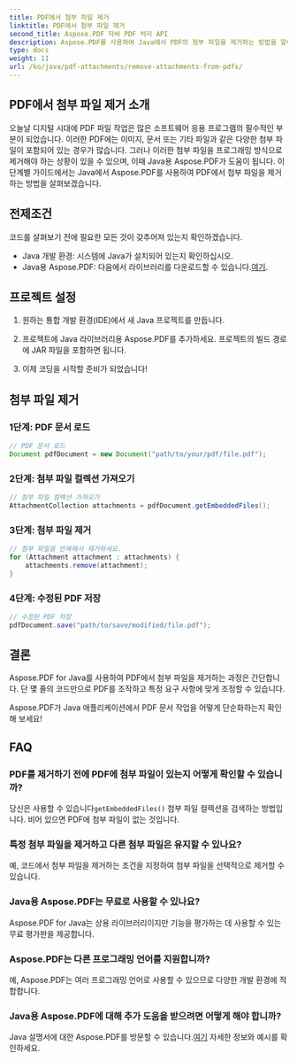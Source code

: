 ```yaml
---
title: PDF에서 첨부 파일 제거
linktitle: PDF에서 첨부 파일 제거
second_title: Aspose.PDF 자바 PDF 처리 API
description: Aspose.PDF를 사용하여 Java에서 PDF의 첨부 파일을 제거하는 방법을 알아보세요. PDF 조작을 위한 단계별 가이드 및 코드입니다.
type: docs
weight: 11
url: /ko/java/pdf-attachments/remove-attachments-from-pdfs/
---
```


## PDF에서 첨부 파일 제거 소개

오늘날 디지털 시대에 PDF 파일 작업은 많은 소프트웨어 응용 프로그램의 필수적인 부분이 되었습니다. 이러한 PDF에는 이미지, 문서 또는 기타 파일과 같은 다양한 첨부 파일이 포함되어 있는 경우가 많습니다. 그러나 이러한 첨부 파일을 프로그래밍 방식으로 제거해야 하는 상황이 있을 수 있으며, 이때 Java용 Aspose.PDF가 도움이 됩니다. 이 단계별 가이드에서는 Java에서 Aspose.PDF를 사용하여 PDF에서 첨부 파일을 제거하는 방법을 살펴보겠습니다.

## 전제조건

코드를 살펴보기 전에 필요한 모든 것이 갖추어져 있는지 확인하겠습니다.

- Java 개발 환경: 시스템에 Java가 설치되어 있는지 확인하십시오.
-  Java용 Aspose.PDF: 다음에서 라이브러리를 다운로드할 수 있습니다.[여기](https://releases.aspose.com/pdf/java/).

## 프로젝트 설정

1. 원하는 통합 개발 환경(IDE)에서 새 Java 프로젝트를 만듭니다.

2. 프로젝트에 Java 라이브러리용 Aspose.PDF를 추가하세요. 프로젝트의 빌드 경로에 JAR 파일을 포함하면 됩니다.

3. 이제 코딩을 시작할 준비가 되었습니다!

## 첨부 파일 제거

### 1단계: PDF 문서 로드

```java
// PDF 문서 로드
Document pdfDocument = new Document("path/to/your/pdf/file.pdf");
```

### 2단계: 첨부 파일 컬렉션 가져오기

```java
// 첨부 파일 컬렉션 가져오기
AttachmentCollection attachments = pdfDocument.getEmbeddedFiles();
```

### 3단계: 첨부 파일 제거

```java
// 첨부 파일을 반복해서 제거하세요.
for (Attachment attachment : attachments) {
    attachments.remove(attachment);
}
```

### 4단계: 수정된 PDF 저장

```java
// 수정된 PDF 저장
pdfDocument.save("path/to/save/modified/file.pdf");
```

## 결론

Aspose.PDF for Java를 사용하여 PDF에서 첨부 파일을 제거하는 과정은 간단합니다. 단 몇 줄의 코드만으로 PDF를 조작하고 특정 요구 사항에 맞게 조정할 수 있습니다.

Aspose.PDF가 Java 애플리케이션에서 PDF 문서 작업을 어떻게 단순화하는지 확인해 보세요!

## FAQ

### PDF를 제거하기 전에 PDF에 첨부 파일이 있는지 어떻게 확인할 수 있습니까?

 당신은 사용할 수 있습니다`getEmbeddedFiles()` 첨부 파일 컬렉션을 검색하는 방법입니다. 비어 있으면 PDF에 첨부 파일이 없는 것입니다.

### 특정 첨부 파일을 제거하고 다른 첨부 파일은 유지할 수 있나요?

예, 코드에서 첨부 파일을 제거하는 조건을 지정하여 첨부 파일을 선택적으로 제거할 수 있습니다.

### Java용 Aspose.PDF는 무료로 사용할 수 있나요?

Aspose.PDF for Java는 상용 라이브러리이지만 기능을 평가하는 데 사용할 수 있는 무료 평가판을 제공합니다.

### Aspose.PDF는 다른 프로그래밍 언어를 지원합니까?

예, Aspose.PDF는 여러 프로그래밍 언어로 사용할 수 있으므로 다양한 개발 환경에 적합합니다.

### Java용 Aspose.PDF에 대해 추가 도움을 받으려면 어떻게 해야 합니까?

 Java 설명서에 대한 Aspose.PDF를 방문할 수 있습니다.[여기](https://reference.aspose.com/pdf/java/) 자세한 정보와 예시를 확인하세요.